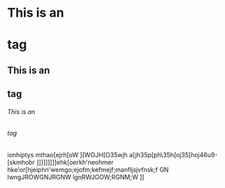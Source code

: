 # This is an <h1> tag
## This is an <h2> tag
###### This is an <h6> tag


ionhiptys
mthao[ejrh[oW
][WOJH[O35wjh
a[jh35p[ph\35h[oj35[hoj46u9-[skmhobr
]]]]]]]]]ehk[oerkh'neohmer
hke'or[hjeiphn'wemgo;ejofm;kefmejf;manfljsjvfnsk;f
GN
lwngJROWGNJRGNW
lgnRWJGOW;RGNM;W
]]